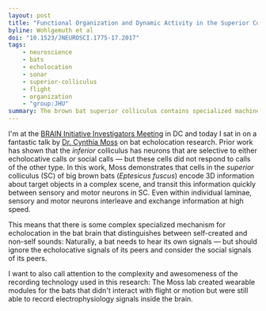 ```yaml
---
layout: post
title: "Functional Organization and Dynamic Activity in the Superior Colliculus of the Echolocating Bat, Eptesicus fuscus"
byline: Wohlgemuth et al
doi: "10.1523/JNEUROSCI.1775-17.2017"
tags:
    - neuroscience
    - bats
    - echolocation
    - sonar
    - superior-colliculus
    - flight
    - organization
    - "group:JHU"
summary: The brown bat superior colliculus contains specialized machinery that interleaves motor and sensory neurons for high-speed transfer of sensory and motor information between the systems.
---
```


I'm at the [BRAIN Initiative Investigators Meeting](http://www.braininitiative.org/events/pimeeting/) in DC and today I sat in on a fantastic talk by [Dr. Cynthia Moss](http://pbs.jhu.edu/directory/cynthia-moss/) on bat echolocation research. Prior work has shown that the _inferior_ colliculus has neurons that are selective to either echolocative calls _or_ social calls — but these cells did not respond to calls of the other type.
In this work, Moss demonstrates that cells in the _superior_ colliculus (SC) of big brown bats (_Eptesicus fuscus_) encode 3D information about target objects in a complex scene, and transit this information quickly between sensory and motor neurons in SC. Even within individual laminae, sensory and motor neurons interleave and exchange information at high speed.

This means that there is some complex specialized mechanism for echolocation in the bat brain that distinguishes between self-created and non-self sounds: Naturally, a bat needs to hear its own signals — but should ignore the echolocative signals of its peers and consider the social signals of its peers.

I want to also call attention to the complexity and awesomeness of the recording technology used in this research: The Moss lab created wearable modules for the bats that didn't interact with flight or motion but were still able to record electrophysiology signals inside the brain.
